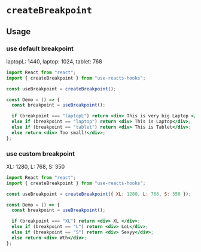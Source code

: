 # `createBreakpoint`

## Usage

### use default breakpoint

laptopL: 1440, laptop: 1024, tablet: 768

```jsx
import React from "react";
import { createBreakpoint } from "use-reacts-hooks";

const useBreakpoint = createBreakpoint();

const Demo = () => {
  const breakpoint = useBreakpoint();

  if (breakpoint === "laptopL") return <div> This is very big Laptop </div>;
  else if (breakpoint == "laptop") return <div> This is Laptop</div>;
  else if (breakpoint == "tablet") return <div> This is Tablet</div>;
  else return <div> Too small!</div>;
};
```

### use custom breakpoint

XL: 1280, L: 768, S: 350

```jsx
import React from "react";
import { createBreakpoint } from "use-reacts-hooks";

const useBreakpoint = createBreakpoint({ XL: 1280, L: 768, S: 350 });

const Demo = () => {
  const breakpoint = useBreakpoint();

  if (breakpoint === "XL") return <div> XL </div>;
  else if (breakpoint == "L") return <div> LoL</div>;
  else if (breakpoint == "S") return <div> Sexyy</div>;
  else return <div> Wth</div>;
};
```
